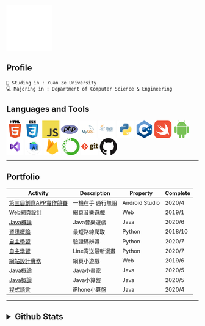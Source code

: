 ![gif from nerdy.dev](https://github.com/axuy312/axuy312/blob/main/hi.gif)  

## Profile 
    🏫 Studing in : Yuan Ze University
    💻 Majoring in : Department of Computer Science & Engineering
    
## Languages and Tools
<img align="center" height="45" width="45" src="https://github.com/axuy312/axuy312/blob/main/icon/html.png" /><img align="center" height="45" width="45" src="https://github.com/axuy312/axuy312/blob/main/icon/css.png" />
<img align="center" height="45" width="45" src="https://github.com/axuy312/axuy312/blob/main/icon/javascript.png" /> 
<img align="center" height="45" width="45" src="https://github.com/axuy312/axuy312/blob/main/icon/php.png" /> 
<img align="center" height="45" width="45" src="https://github.com/axuy312/axuy312/blob/main/icon/mysql.png" /> 
<img align="center" height="45" width="45" src="https://github.com/axuy312/axuy312/blob/main/icon/java.png" /> 
<img align="center" height="45" width="45" src="https://github.com/axuy312/axuy312/blob/main/icon/python.png" /> 
<img align="center" height="45" width="45" src="https://github.com/axuy312/axuy312/blob/main/icon/cpp.png" /> 
<img align="center" height="45" width="45" src="https://github.com/axuy312/axuy312/blob/main/icon/swift.png" /> 
<img align="center" height="45" width="45" src="https://github.com/axuy312/axuy312/blob/main/icon/android.png" /> 
<img align="center" height="45" width="45" src="https://github.com/axuy312/axuy312/blob/main/icon/visualstudio.png" /> 
<img align="center" height="45" width="45" src="https://github.com/axuy312/axuy312/blob/main/icon/androidstudio.png" /> 
<img align="center" height="45" width="45" src="https://github.com/axuy312/axuy312/blob/main/icon/firebase.png" /> 
<img align="center" height="45" width="45" src="https://github.com/axuy312/axuy312/blob/main/icon/anaconda.png" /> 
<img align="center" height="45" width="45" src="https://github.com/axuy312/axuy312/blob/main/icon/git.png" /> 
<img align="center" height="45" width="45" src="https://github.com/axuy312/axuy312/blob/main/icon/github.png" /> 
 
 
 
-----
    

## Portfolio  
| Activity | Description | Property | Complete |
| --------- | ---------- | ---------| ----------|
| [第三屆創意APP實作競賽](https://github.com/axuy312/YZU_APP_Contest-YZUPass) | 一機在手 通行無阻 | Android Studio | 2020/4 |
| [Web網頁設計](https://github.com/axuy312/Web_1071_FinalProject) | 網頁音樂遊戲 | Web | 2019/1 |
| [Java概論](https://github.com/axuy312/Java_1082_FinalProject) | Java音樂遊戲 | Java | 2020/6 |
| [資訊概論](https://github.com/axuy312/Python_1081_HomeworkProject) | 最短路線爬取 | Python | 2018/10 |
| [自主學習](https://github.com/axuy312/Python_YZU_CAPTCHA-Crawler) | 驗證碼辨識 | Python | 2020/7 |
| [自主學習](https://github.com/axuy312/Python_Comic_Crawler-and-Line-sender) | Line寄送最新漫畫 | Python | 2020/7 |
| [網站設計實務](https://github.com/axuy312/Web_1072_FinalProject) | 網頁小遊戲 | Web | 2019/6 |
| [Java概論](https://github.com/axuy312/Java_1082_Paint) | Java小畫家 | Java | 2020/5 |
| [Java概論](https://github.com/axuy312/Java_1082_Calculator) | Java小算盤 | Java | 2020/5 |
| [程式語言](https://github.com/axuy312/Swift_1082_Calculator) | iPhone小算盤 | Java | 2020/4 |

------

<h2><details>
 <summary>Github Stats</summary>
    <img height = "260" align="center" src="https://github-readme-stats.vercel.app/api?username=axuy312&bg_color=30,00AEAE,AAAAFF&title_color=fff&text_color=fff" />
    <img height = "260" align="center" src="https://github-readme-stats.vercel.app/api/top-langs/?username=axuy312&bg_color=30,AAAAFF,00AEAE&title_color=fff&text_color=fff" />
</details></h3>
